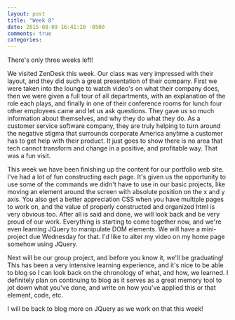```yaml
---
layout: post
title: "Week 8"
date: 2015-08-09 16:41:28 -0500
comments: true
categories: 
---
```

There's only three weeks left!

We visited ZenDesk this week. Our class was very impressed with their layout, and they did such a great presentation of their company. First we were taken into the lounge to watch video's on what their company does, then we were given a full tour of all departments, with an explanation of the role each plays, and finally in one of their conference rooms for lunch four other employees came and let us ask questions. They gave us so much information about themselves, and why they do what they do. As a customer service software company, they are truly helping to turn around the negative stigma that surrounds corporate America anytime a customer has to get help with their product. It just goes to show there is no area that tech cannot transform and change in a positive, and profitable way. That was a fun visit.

This week we have been finishing up the content for our portfolio web site. I've had a lot of fun constructing each page. It's given us the opportunity to use some of the commands we didn't have to use in our basic projects, like moving an element around the screen with absolute position on the x and y axis. You also get a better appreciation CSS when you have multiple pages to work on, and the value of properly constructed and organized html is very obvious too. After all is said and done, we will look back and be very proud of our work. Everything is starting to come together now, and we're even learning JQuery to manipulate DOM elements. We will have a mini-project due Wednesday for that. I'd like to alter my video on my home page somehow using JQuery.

Next will be our group project, and before you know it, we'll be graduating! This has been a very intensive learning experience, and it's nice to be able to blog so I can look back on the chronology of what, and how, we learned. I definitely plan on continuing to blog as it serves as a great memory tool to jot down what you've done, and write on how you've applied this or that element, code, etc.

I will be back to blog more on JQuery as we work on that this week!

